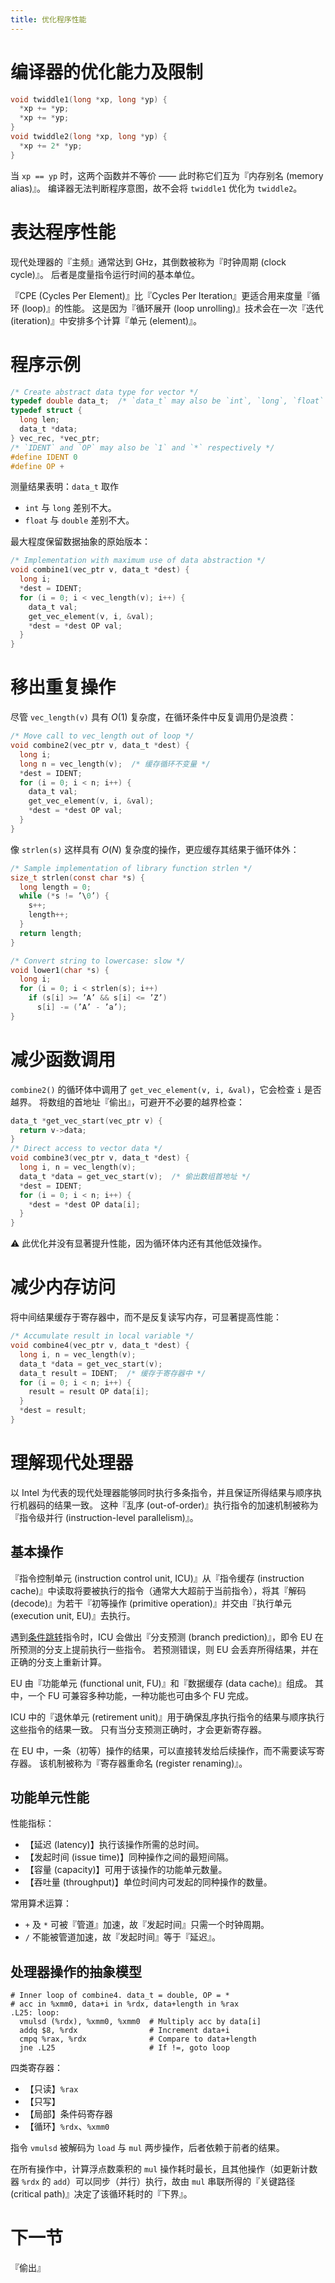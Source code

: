 ```yaml
---
title: 优化程序性能
---
```


# 编译器的优化能力及限制

```c
void twiddle1(long *xp, long *yp) {
  *xp += *yp;
  *xp += *yp;
}
void twiddle2(long *xp, long *yp) {
  *xp += 2* *yp;
}
```

当 `xp == yp` 时，这两个函数并不等价 —— 此时称它们互为『内存别名 (memory alias)』。
编译器无法判断程序意图，故不会将 `twiddle1` 优化为 `twiddle2`。

# 表达程序性能

现代处理器的『主频』通常达到 GHz，其倒数被称为『时钟周期 (clock cycle)』。
后者是度量指令运行时间的基本单位。

『CPE (Cycles Per Element)』比『Cycles Per Iteration』更适合用来度量『循环 (loop)』的性能。
这是因为『循环展开 (loop unrolling)』技术会在一次『迭代 (iteration)』中安排多个计算『单元 (element)』。

# 程序示例

```c
/* Create abstract data type for vector */
typedef double data_t;  /* `data_t` may also be `int`, `long`, `float` */
typedef struct {
  long len;
  data_t *data;
} vec_rec, *vec_ptr;
/* `IDENT` and `OP` may also be `1` and `*` respectively */
#define IDENT 0
#define OP +
```

测量结果表明：`data_t` 取作
- `int` 与 `long` 差别不大。
- `float` 与 `double` 差别不大。

最大程度保留数据抽象的原始版本：

```c
/* Implementation with maximum use of data abstraction */
void combine1(vec_ptr v, data_t *dest) {
  long i;
  *dest = IDENT;
  for (i = 0; i < vec_length(v); i++) {
    data_t val;
    get_vec_element(v, i, &val);
    *dest = *dest OP val;
  }
}
```

# 移出重复操作

尽管 `vec_length(v)` 具有 $O(1)$ 复杂度，在循环条件中反复调用仍是浪费：

```c
/* Move call to vec_length out of loop */
void combine2(vec_ptr v, data_t *dest) {
  long i;
  long n = vec_length(v);  /* 缓存循环不变量 */
  *dest = IDENT;
  for (i = 0; i < n; i++) {
    data_t val;
    get_vec_element(v, i, &val);
    *dest = *dest OP val;
  }
}
```

像 `strlen(s)` 这样具有 $O(N)$ 复杂度的操作，更应缓存其结果于循环体外：

```c
/* Sample implementation of library function strlen */
size_t strlen(const char *s) {
  long length = 0;
  while (*s != ’\0’) {
    s++;
    length++;
  }
  return length;
}

/* Convert string to lowercase: slow */
void lower1(char *s) {
  long i;
  for (i = 0; i < strlen(s); i++)
    if (s[i] >= ’A’ && s[i] <= ’Z’)
      s[i] -= (’A’ - ’a’);
}
```

# 减少函数调用

`combine2()` 的循环体中调用了 `get_vec_element(v, i, &val)`，它会检查 `i` 是否越界。
将数组的首地址『偷出』，可避开不必要的越界检查：

```c
data_t *get_vec_start(vec_ptr v) {
  return v->data;
}
/* Direct access to vector data */
void combine3(vec_ptr v, data_t *dest) {
  long i, n = vec_length(v);
  data_t *data = get_vec_start(v);  /* 偷出数组首地址 */
  *dest = IDENT;
  for (i = 0; i < n; i++) {
    *dest = *dest OP data[i];
  }
}
```

⚠️ 此优化并没有显著提升性能，因为循环体内还有其他低效操作。

# 减少内存访问

将中间结果缓存于寄存器中，而不是反复读写内存，可显著提高性能：

```c
/* Accumulate result in local variable */
void combine4(vec_ptr v, data_t *dest) {
  long i, n = vec_length(v);
  data_t *data = get_vec_start(v);
  data_t result = IDENT;  /* 缓存于寄存器中 */
  for (i = 0; i < n; i++) {
    result = result OP data[i];
  }
  *dest = result;
}
```

# 理解现代处理器

以 Intel 为代表的现代处理器能够同时执行多条指令，并且保证所得结果与顺序执行机器码的结果一致。
这种『乱序 (out-of-order)』执行指令的加速机制被称为『指令级并行 (instruction-level parallelism)』。

## 基本操作

『指令控制单元 (instruction control unit, ICU)』从『指令缓存 (instruction cache)』中读取将要被执行的指令（通常大大超前于当前指令），将其『解码 (decode)』为若干『初等操作 (primitive operation)』并交由『执行单元 (execution unit, EU)』去执行。

遇到[条件跳转](./3_machine_level_programming.md#跳转指令)指令时，ICU 会做出『分支预测 (branch prediction)』，即令 EU 在所预测的分支上提前执行一些指令。
若预测错误，则 EU 会丢弃所得结果，并在正确的分支上重新计算。

EU 由『功能单元 (functional unit, FU)』和『数据缓存 (data cache)』组成。
其中，一个 FU 可兼容多种功能，一种功能也可由多个 FU 完成。

ICU 中的『退休单元 (retirement unit)』用于确保乱序执行指令的结果与顺序执行这些指令的结果一致。
只有当分支预测正确时，才会更新寄存器。

在 EU 中，一条（初等）操作的结果，可以直接转发给后续操作，而不需要读写寄存器。
该机制被称为『寄存器重命名 (register renaming)』。

## 功能单元性能

性能指标：
- 【延迟 (latency)】执行该操作所需的总时间。
- 【发起时间 (issue time)】同种操作之间的最短间隔。
- 【容量 (capacity)】可用于该操作的功能单元数量。
- 【吞吐量 (throughput)】单位时间内可发起的同种操作的数量。

常用算术运算：
- `+` 及 `*` 可被『管道』加速，故『发起时间』只需一个时钟周期。
- `/` 不能被管道加速，故『发起时间』等于『延迟』。

## 处理器操作的抽象模型

```gas
# Inner loop of combine4. data_t = double, OP = *
# acc in %xmm0, data+i in %rdx, data+length in %rax
.L25: loop:
  vmulsd (%rdx), %xmm0, %xmm0  # Multiply acc by data[i]
  addq $8, %rdx                # Increment data+i
  cmpq %rax, %rdx              # Compare to data+length
  jne .L25                     # If !=, goto loop
```

四类寄存器：
- 【只读】`%rax`
- 【只写】
- 【局部】条件码寄存器
- 【循环】`%rdx`、`%xmm0`

指令 `vmulsd` 被解码为 `load` 与 `mul` 两步操作，后者依赖于前者的结果。

在所有操作中，计算浮点数乘积的 `mul` 操作耗时最长，且其他操作（如更新计数器 `%rdx` 的 `add`）可以同步（并行）执行，故由 `mul` 串联所得的『关键路径 (critical path)』决定了该循环耗时的『下界』。

# 下一节

『偷出』

